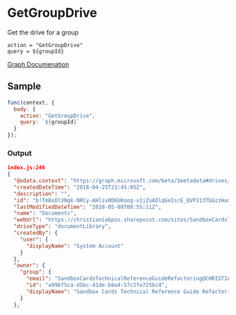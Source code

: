 # GetGroupDrive

Get the drive for a group

    action = "GetGroupDrive"
    query = ${groupId}

[Graph Documenation](https://developer.microsoft.com/en-us/graph/docs/api-reference/beta/api)

## Sample

```javascript
func(context, {
  body: {
    action: "GetGroupDrive",
    query: `${groupId}`
  }
});
```

### Output

```json
index.js:246
{
  "@odata.context": "https://graph.microsoft.com/beta/$metadata#drives/$entity",
  "createdDateTime": "2018-04-25T21:45:05Z",
  "description": "",
  "id": "b!Tm8xDlVNqk-NRCy-AHliv0D6UKoog-xIjZuADlqGeIsrE_QVPJ13TbGzzHumtMC1",
  "lastModifiedDateTime": "2018-05-08T08:55:11Z",
  "name": "Documents",
  "webUrl": "https://christianiabpos.sharepoint.com/sites/SandboxCardsTechnicalReferenceGuideRefactoring/Shared%20Documents",
  "driveType": "documentLibrary",
  "createdBy": {
    "user": {
      "displayName": "System Account"
    }
  },
  "owner": {
    "group": {
      "email": "SandboxCardsTechnicalReferenceGuideRefactoring@CHRISTIANIABPOS.onmicrosoft.com",
      "id": "a996f5ca-d5bc-41de-b8e4-57c2fe725bc4",
      "displayName": "Sandbox Cards Technical Reference Guide Refactoring"
    }
  },

```
